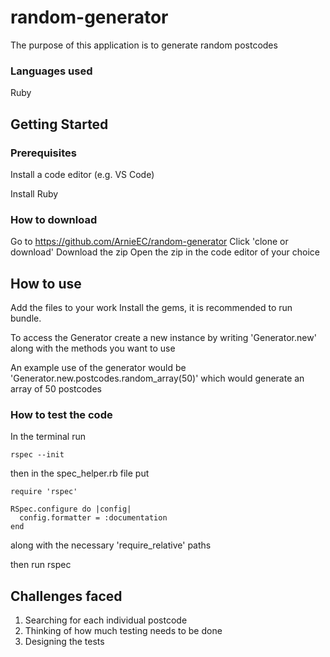 # random-generator

The purpose of this application is to generate random postcodes

### Languages used

Ruby

## Getting Started

### Prerequisites


Install a code editor (e.g. VS Code)

Install Ruby


### How to download

Go to https://github.com/ArnieEC/random-generator
Click 'clone or download'
Download the zip
Open the zip in the code editor of your choice

## How to use

Add the files to your work
Install the gems, it is recommended to run bundle.

To access the Generator create a new instance by writing 'Generator.new' along with the methods you want to use

An example use of the generator would be 'Generator.new.postcodes.random_array(50)' which would generate an array of 50 postcodes


### How to test the code

In the terminal run 

```
rspec --init
```

then in the spec_helper.rb file put 
```
require 'rspec'

RSpec.configure do |config|
  config.formatter = :documentation
end
```

along with the necessary 'require_relative' paths


then run rspec


## Challenges faced

1. Searching for each individual postcode
2. Thinking of how much testing needs to be done
3. Designing the tests
